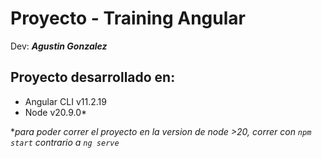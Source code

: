 # Proyecto - Training Angular

Dev: _**Agustin Gonzalez**_

## Proyecto desarrollado en:

- Angular CLI v11.2.19
- Node v20.9.0\*

\*_para poder correr el proyecto en la version de node >20, correr con `npm start` contrario a `ng serve`_
